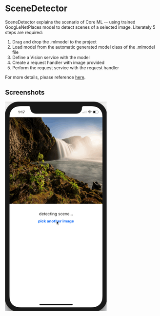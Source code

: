 SceneDetector
==========

SceneDetector explains the scenario of Core ML -- using trained GoogLeNetPlaces model to detect scenes of a selected image. Literately 5 steps are required:

1. Drag and drop the .mlmodel to the project
1. Load model from the automatic generated model class of the .mlmodel file
2. Define a Vision service with the model
3. Create a request handler with image provided
4. Perform the request service with the request handler


For more details, please reference [here](https://www.raywenderlich.com/164213/coreml-and-vision-machine-learning-in-ios-11-tutorial).

## Screenshots
![SceneDetector](./SceneDetector.gif)
